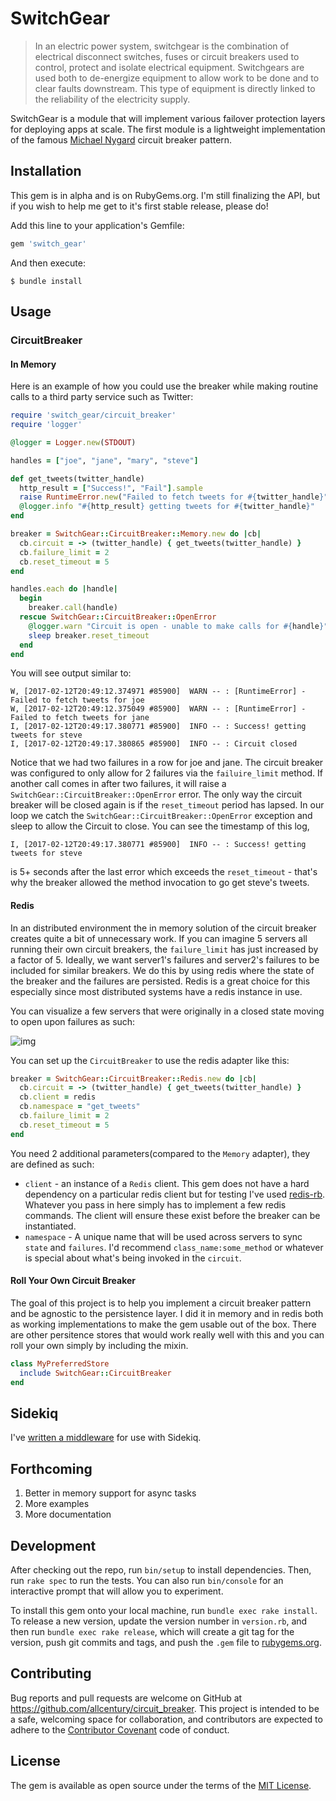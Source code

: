 # SwitchGear

>In an electric power system, switchgear is the combination of electrical disconnect switches, fuses or circuit breakers used to control, protect and isolate electrical equipment. Switchgears are used both to de-energize equipment to allow work to be done and to clear faults downstream. This type of equipment is directly linked to the reliability of the electricity supply.

SwitchGear is a module that will implement various failover protection layers for deploying apps at scale.  The first module is a lightweight implementation of the famous [Michael Nygard](https://www.martinfowler.com/bliki/CircuitBreaker.html) circuit breaker pattern.

## Installation

This gem is in alpha and is on RubyGems.org. I'm still finalizing the API, but if you wish to help me get to it's first stable release, please do!

Add this line to your application's Gemfile:

```ruby
gem 'switch_gear'
```

And then execute:

    $ bundle install

## Usage

### CircuitBreaker

#### In Memory

Here is an example of how you could use the breaker while making routine calls to a third party service such as Twitter:

```ruby
require 'switch_gear/circuit_breaker'
require 'logger'

@logger = Logger.new(STDOUT)

handles = ["joe", "jane", "mary", "steve"]

def get_tweets(twitter_handle)
  http_result = ["Success!", "Fail"].sample
  raise RuntimeError.new("Failed to fetch tweets for #{twitter_handle}") if http_result == "Fail"
  @logger.info "#{http_result} getting tweets for #{twitter_handle}"
end

breaker = SwitchGear::CircuitBreaker::Memory.new do |cb|
  cb.circuit = -> (twitter_handle) { get_tweets(twitter_handle) }
  cb.failure_limit = 2
  cb.reset_timeout = 5
end

handles.each do |handle|
  begin
    breaker.call(handle)
  rescue SwitchGear::CircuitBreaker::OpenError
    @logger.warn "Circuit is open - unable to make calls for #{handle}"
    sleep breaker.reset_timeout
  end
end
```

You will see output similar to:
```
W, [2017-02-12T20:49:12.374971 #85900]  WARN -- : [RuntimeError] - Failed to fetch tweets for joe
W, [2017-02-12T20:49:12.375049 #85900]  WARN -- : [RuntimeError] - Failed to fetch tweets for jane
I, [2017-02-12T20:49:17.380771 #85900]  INFO -- : Success! getting tweets for steve
I, [2017-02-12T20:49:17.380865 #85900]  INFO -- : Circuit closed
```

Notice that we had two failures in a row for joe and jane.  The circuit breaker was configured to only allow for 2 failures via the `failuire_limit` method.  If another call comes in after two failures, it will raise a `SwitchGear::CircuitBreaker::OpenError` error.  The only way the circuit breaker will be closed again is if the `reset_timeout` period has lapsed.  In our loop we catch the `SwitchGear::CircuitBreaker::OpenError` exception and sleep to allow the Circuit to close.  You can see the timestamp of this log,

```
I, [2017-02-12T20:49:17.380771 #85900]  INFO -- : Success! getting tweets for steve
```
is 5+ seconds after the last error which exceeds the `reset_timeout` - that's why the breaker allowed the method invocation to go get steve's tweets.


#### Redis

In an distributed environment the in memory solution of the circuit breaker creates quite a bit of unnecessary work.  If you can imagine 5 servers all running their own circuit breakers, the `failure_limit` has just increased by a factor of 5. Ideally, we want server1's failures and server2's failures to be included for similar breakers.  We do this by using redis where the state of the breaker and the failures are persisted.  Redis is a great choice for this especially since most distributed systems have a redis instance in use.

You can visualize a few servers that were originally in a closed state moving to open upon failures as such:

![img](https://s3.postimg.org/stxckap03/ezgif_com_video_to_gif.gif)

You can set up the `CircuitBreaker` to use the redis adapter like this:

```ruby
breaker = SwitchGear::CircuitBreaker::Redis.new do |cb|
  cb.circuit = -> (twitter_handle) { get_tweets(twitter_handle) }
  cb.client = redis
  cb.namespace = "get_tweets"
  cb.failure_limit = 2
  cb.reset_timeout = 5
end
```

You need 2 additional parameters(compared to the `Memory` adapter), they are defined as such:

- `client` - an instance of a `Redis` client.  This gem does not have a hard dependency on a particular redis client but for testing I've used [redis-rb](https://github.com/redis/redis-rb).  Whatever you pass in here simply has to implement a few redis commands.  The client will ensure these exist before the breaker can be instantiated.
- `namespace` - A unique name that will be used across servers to sync `state` and `failures`.  I'd recommend `class_name:some_method` or whatever is special about what's being invoked in the `circuit`.

#### Roll Your Own Circuit Breaker

The goal of this project is to help you implement a circuit breaker pattern and be agnostic to the persistence layer.  I did it in memory and in redis both as working implementations to make the gem usable out of the box.  There are other persitence stores that would work really well with this and you can roll your own simply by including the mixin.

```ruby
class MyPreferredStore
  include SwitchGear::CircuitBreaker
end
```
## Sidekiq

I've [written a middleware](https://github.com/allcentury/switch_gear_sidekiq-middleware) for use with Sidekiq.

## Forthcoming

1. Better in memory support for async tasks
2. More examples
3. More documentation


## Development

After checking out the repo, run `bin/setup` to install dependencies. Then, run `rake spec` to run the tests. You can also run `bin/console` for an interactive prompt that will allow you to experiment.

To install this gem onto your local machine, run `bundle exec rake install`. To release a new version, update the version number in `version.rb`, and then run `bundle exec rake release`, which will create a git tag for the version, push git commits and tags, and push the `.gem` file to [rubygems.org](https://rubygems.org).

## Contributing

Bug reports and pull requests are welcome on GitHub at https://github.com/allcentury/circuit_breaker. This project is intended to be a safe, welcoming space for collaboration, and contributors are expected to adhere to the [Contributor Covenant](http://contributor-covenant.org) code of conduct.


## License

The gem is available as open source under the terms of the [MIT License](http://opensource.org/licenses/MIT).
